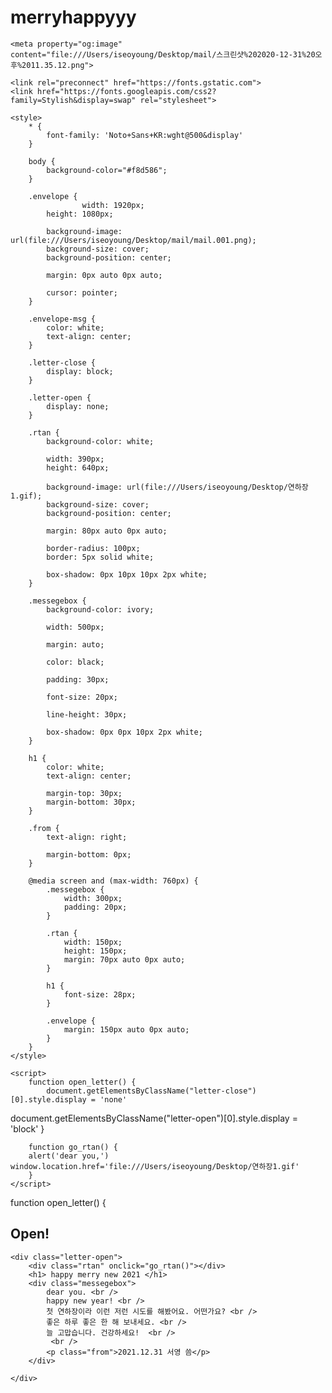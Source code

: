 # merryhappyyy

<html lang="en">

<head>
    <meta charset="UTF-8">
    <meta name="viewport" content="width=device-width, initial-scale=1.0">
    <title>hello 2021</title>

    <meta property="og:image" content="file:///Users/iseoyoung/Desktop/mail/스크린샷%202020-12-31%20오후%2011.35.12.png">
<meta property="og:title" content="happy merry new year">
<meta property="og:description" content="연하장이 도착했습니다"> 


    <link rel="preconnect" href="https://fonts.gstatic.com">
    <link href="https://fonts.googleapis.com/css2?family=Stylish&display=swap" rel="stylesheet">
<link rel="preconnect" href="https://fonts.gstatic.com"> 
<link href="https://fonts.googleapis.com/css2?family=Noto+Sans+KR:wght@500&display=swap" rel="stylesheet">
    <script src="https://s3.ap-northeast-2.amazonaws.com/materials.spartacodingclub.kr/xmas/snow.js"></script>
    
    <style>
        * {
            font-family: 'Noto+Sans+KR:wght@500&display'
        }
    
        body {
            background-color="#f8d586";
        }
    
        .envelope {
                    width: 1920px;
            height: 1080px;
    
            background-image: url(file:///Users/iseoyoung/Desktop/mail/mail.001.png);
            background-size: cover;
            background-position: center;
    
            margin: 0px auto 0px auto;

            cursor: pointer;
        }
    
        .envelope-msg {
            color: white;
            text-align: center;
        }
    
        .letter-close {
            display: block;
        }
    
        .letter-open {
            display: none;
        }
    
        .rtan {
            background-color: white;
    
            width: 390px;
            height: 640px;
    
            background-image: url(file:///Users/iseoyoung/Desktop/연하장1.gif);
            background-size: cover;
            background-position: center;
    
            margin: 80px auto 0px auto;
    
            border-radius: 100px;
            border: 5px solid white;
    
            box-shadow: 0px 10px 10px 2px white;
        }
    
        .messegebox {
            background-color: ivory;
    
            width: 500px;
    
            margin: auto;
    
            color: black;
    
            padding: 30px;
    
            font-size: 20px;
    
            line-height: 30px;
    
            box-shadow: 0px 0px 10px 2px white;
        }
    
        h1 {
            color: white;
            text-align: center;
    
            margin-top: 30px;
            margin-bottom: 30px;
        }
    
        .from {
            text-align: right;
    
            margin-bottom: 0px;
        }
    
        @media screen and (max-width: 760px) {
            .messegebox {
                width: 300px;
                padding: 20px;
            }
    
            .rtan {
                width: 150px;
                height: 150px;
                margin: 70px auto 0px auto;
            }
    
            h1 {
                font-size: 28px;
            }
    
            .envelope {
                margin: 150px auto 0px auto;
            }
        }
    </style>

    <script>
        function open_letter() {
            document.getElementsByClassName("letter-close")[0].style.display = 'none'
document.getElementsByClassName("letter-open")[0].style.display = 'block'
        }

        function go_rtan() {
        alert('dear you,')
    window.location.href='file:///Users/iseoyoung/Desktop/연하장1.gif'
        }
    </script>

</head>

<body>
    <div class="letter-close">
        function open_letter() {
        <div class="envelope" onclick="open_letter()"></div>
        <h2 class="envelope-msg">Open!</h2>
    </div>

    <div class="letter-open">
        <div class="rtan" onclick="go_rtan()"></div>
        <h1> happy merry new 2021 </h1>
        <div class="messegebox">
            dear you. <br />
            happy new year! <br />
            첫 연하장이라 이런 저런 시도를 해봤어요. 어떤가요? <br />
            좋은 하루 좋은 한 해 보내세요. <br />
            늘 고맙습니다. 건강하세요!  <br />
             <br />
            <p class="from">2021.12.31 서영 씀</p>
        </div>

    </div>

</body>

</html>
